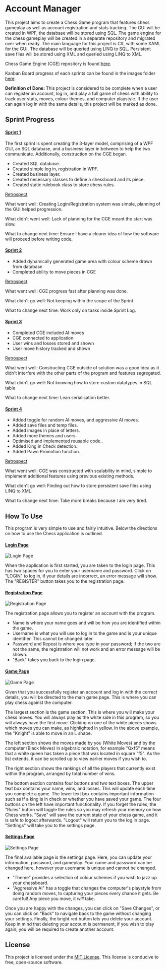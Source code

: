 # Account Manager

This project aims to create a Chess Game program that features chess gameplay as well as account registration and stats tracking. The GUI will be created in WPF, the database will be stored using SQL. The game engine for the chess gameplay will be created in a separate repository and migrated over when ready. The main language for this project is C#, with some XAML for the GUI. The database will be queried using LINQ to SQL. Persistent save files will be stored using XML and queried using LINQ to XML.

Chess Game Engine (CGE) repository is found [here](https://github.com/jkchuong/LetsTryMakeAChessGame).

Kanban Board progress of each sprints can be found in the images folder [here](https://github.com/jkchuong/AccountManager/tree/main/Images).

**Definition of Done:** This project is considered to be complete when a user can register an account, log in, and play a full game of chess with ability to track user stats, moves, colour themes, and computer playstyle. If the user can again log in with the same details, this project will be marked as done.

## Sprint Progress

#### <u>Sprint 1</u>

The first sprint is spent creating the 3-layer model, comprising of a WPF GUI, an SQL database, and a business layer in between to help the two communicate. Additionally, construction on the CGE began.

- Created SQL database.
- Created simple log in, registration in WPF.
- Created business layer.
- Created necessary classes to define a chessboard and its piece.
- Created static rulebook class to store chess rules.

<u>Retrospect</u>

What went well: Creating Login/Registration system was simple, planning of the GUI helped progression.

What didn't went well: Lack of planning for the CGE meant the start was slow.

What to change next time: Ensure I have a clearer idea of how the software will proceed before writing code. 

#### <u>Sprint 2</u>

- Added dynamically generated game area with colour scheme drawn from database
- Completed ability to move pieces in CGE

<u>Retrospect</u>

What went well: CGE progress fast after planning was done. 

What didn't go well: Not keeping within the scope of the Sprint

What to change next time: Work only on tasks inside Sprint Log.

#### <u>Sprint 3</u>

- Completed CGE included AI moves
- CGE connected to application
- User wins and losses stored and shown
- User move history tracked and shown

<u>Retrospect</u>

What went well: Constructing CGE outside of solution was a good idea as it didn't interfere with the other parts of the program and features segregated.

What didn't go well: Not knowing how to store custom datatypes in SQL table

What to change next time: Lean serialisation better.

#### <u>Sprint 4</u>

- Added toggle for random AI moves, and aggressive AI moves.
- Added save files and temp files.
- Added images in place of letters.
- Added more themes and users.
- Optimised and implemented reusable code..
- Added King in Check detection.
- Added Pawn Promotion function.

<u>Retrospect</u>

What went well: CGE was constructed with scalability in mind, simple to implement additional features using previous existing methods.

What didn't go well: Finding out how to store persistent save files using LINQ to XML.

What to change next time: Take more breaks because I am very tired.



## **How To Use**

This program is very simple to use and fairly intuitive. Below the directions on how to use the Chess application is outlined.

#### <u>Login Page</u>

![Login Page](https://github.com/jkchuong/AccountManager/blob/main/Images/Login.png)

When the application is first started, you are taken to the login page. This has two spaces for you to enter your username and password. Click on "LOGIN" to log in, if your details are incorrect, an error message will show. The "REGISTER" button takes you to the registration page.

#### <u>Registration Page</u>

![Registration Page](https://github.com/jkchuong/AccountManager/blob/main/Images/Registration.png)

The registration page allows you to register an account with the program.

- Name is where your name goes and will be how you are identified within the game.
- Username is what you will use to log in to the game and is your unique identifier. This cannot be changed later.
- Password and Repeat is where you type in your password; if the two are not the same, the registration will not work and an error message will be shown.
- "Back" takes you back to the login page.

#### <u>Game Page</u>

![Game Page](https://github.com/jkchuong/AccountManager/blob/main/Images/Game.png)

Given that you successfully register an account and log in with the correct details, you will be directed to the main game page. This is where you can play chess against the computer.

The largest section is the game section. This is where you will make your chess moves. You will always play as the white side in this program, so you will always have the first move. Clicking on one of the white pieces shows which moves you can make, as highlighted in yellow. In the above example, the "Knight" is able to move in an L shape.

The left section shows the moves made by you (White Moves) and by the computer (Black Moves) in algebraic notation, for example "Qxf5" means that a white queen has taken a piece that was located in square "f5". As the list extends, it can be scrolled up to view earlier moves if you wish to.

The right section shows the rankings of all the players that currently exist within the program, arranged by total number of wins. 

The bottom section contains four buttons and two text boxes. The upper text box contains your name, wins, and losses. This will update each time you complete a game. The lower text box contains important information such as if a king is in check or whether you have saved your game. The four buttons on the left have important functionality. If you forget the rules, the "Rules" button will toggle the rules so you may refresh your memory on how Chess works. "Save" will save the current state of your chess game, and it is safe to logout afterwards. "Logout" will return you to the log in page. "Settings" will take you to the settings page.

#### <u>Settings Page</u>

![Settings Page](https://github.com/jkchuong/AccountManager/blob/main/Images/Settings.png)

The final available page is the settings page. Here, you can update your information, password, and gameplay. Your name and password can be changed here, however your username is unique and cannot be changed.

- "Theme" provides a selection of colour schemes if you wish to jazz up your chessboard.
- "Aggressive AI" has a toggle that changes the computer's playstyle from doing random moves, to capturing your pieces every chance it gets. Be careful! Any piece you move, it *will* take.

Once you are happy with the changes, you can click on "Save Changes", or you can click on "Back" to navigate back to the game without changing your settings. Finally, the bright red button lets you delete your account. Keep in mind that deleting your account is permanent, if you wish to play again, you will be required to create another account.

## License

This project is licensed under the [MIT License](https://opensource.org/licenses/MIT). This license is conducive to free, open-source software.
